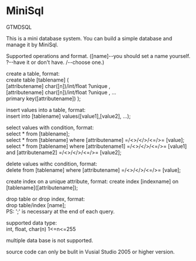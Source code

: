 # MiniSql
GTMDSQL

This is a mini database system. You can build a simple database and manage it by MiniSql.

Supported operations and format. ([name]--you should set a name yourself. ?--have it or don't have. /--choose one.)

create a table, format:    
    create table \[tablename\] (    
        \[attributename\]  char(\[n\])/int/float  ?unique ,    
        \[attributename\]  char(\[n\])/int/float  ?unique ,
        ...    
        primary key(\[attributename\])
    );
    
insert values into a table, format:    
    insert into \[tablename\] values(\[value1\],\[value2\], ...);
    
select values with condition, format:    
    select * from \[tablename\];    
    select * from \[tablename\] where \[attributename\] =/<>/</>/<=/>= \[value\];
    select * from \[tablename\] where \[attributename1\] =/<>/</>/<=/>= \[value1\] and \[attributename2\] =/<>/</>/<=/>= \[value2\];
    
delete values withc condition, format:    
    delete from \[tablename\] where \[attributename\] =/<>/</>/<=/>= \[value\];    
    
create index on a unique attribute, format:
    create index \[indexname\] on \[tablename\](\[attributename\]);
    
drop table or drop index, format:    
    drop table/index \[name\];    
PS: ';' is necessary at the end of each query.

supported data type:    
int, float, char(n) 1<=n<=255

multiple data base is not supported.

source code can only be bulit in Vusial Studio 2005 or higher version.

